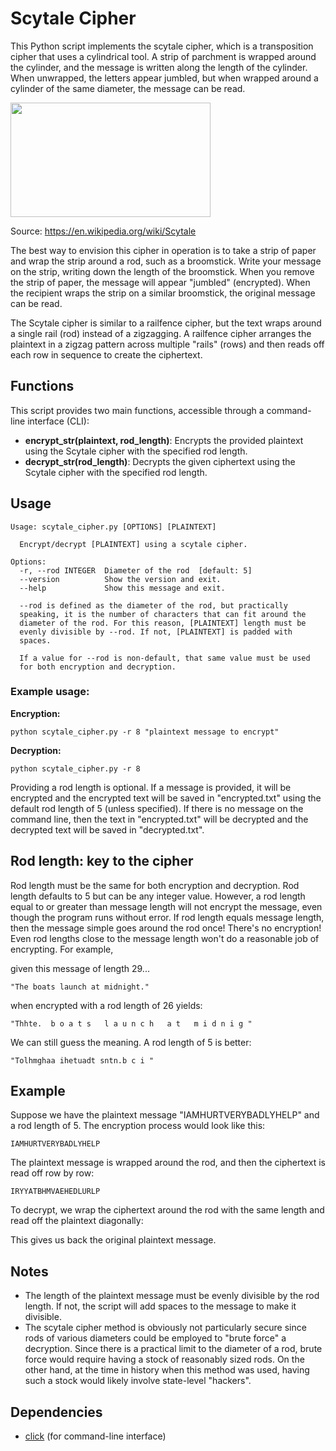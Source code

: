 # Scytale Cipher

This Python script implements the scytale cipher, which is a transposition cipher that uses a cylindrical tool. A strip of parchment is wrapped around the cylinder, and the message is written along the length of the cylinder. When unwrapped, the letters appear jumbled, but when wrapped around a cylinder of the same diameter, the message can be read.

<img src="https://upload.wikimedia.org/wikipedia/commons/thumb/5/51/Skytale.png/800px-Skytale.png" width="320" height="183">

Source: <a href="https://en.wikipedia.org/wiki/Scytale">https://en.wikipedia.org/wiki/Scytale</a>

The best way to envision this cipher in operation is to take a strip of paper and wrap the strip around a rod, such as a broomstick. Write your message on the strip, writing down the length of the broomstick. When you remove the strip of paper, the message will appear "jumbled" (encrypted). When the recipient wraps the strip on a similar broomstick, the original  message can be read.

The Scytale cipher is similar to a railfence cipher, but the text wraps around a single rail (rod) instead of a zigzagging. A railfence cipher arranges the plaintext in a zigzag pattern across multiple "rails" (rows) and then reads off each row in sequence to create the ciphertext.

## Functions

This script provides two main functions, accessible through a command-line interface (CLI):

- **encrypt_str(plaintext, rod_length)**: Encrypts the provided plaintext using the Scytale cipher with the specified rod length.
- **decrypt_str(rod_length)**: Decrypts the given ciphertext using the Scytale cipher with the specified rod length.

## Usage
```
Usage: scytale_cipher.py [OPTIONS] [PLAINTEXT]

  Encrypt/decrypt [PLAINTEXT] using a scytale cipher.

Options:
  -r, --rod INTEGER  Diameter of the rod  [default: 5]
  --version          Show the version and exit.
  --help             Show this message and exit.

  --rod is defined as the diameter of the rod, but practically
  speaking, it is the number of characters that can fit around the
  diameter of the rod. For this reason, [PLAINTEXT] length must be
  evenly divisible by --rod. If not, [PLAINTEXT] is padded with
  spaces.

  If a value for --rod is non-default, that same value must be used
  for both encryption and decryption.
```

### Example usage:

**Encryption:**

`python scytale_cipher.py -r 8 "plaintext message to encrypt"`

**Decryption:**

`python scytale_cipher.py -r 8`

Providing a rod length is optional. If a message is provided, it will be encrypted and the encrypted text will be saved in "encrypted.txt" using the default rod length of 5 (unless specified). If there is no message on the command line, then the text in "encrypted.txt" will be decrypted and the decrypted text will be saved in "decrypted.txt".

## Rod length: key to the cipher
Rod length must be the same for both encryption and decryption. Rod length defaults to 5 but can be any integer value. However, a rod length equal to or greater than message length will not encrypt the message, even though the program runs without error. If rod length equals message length, then the message simple goes around the rod once! There's no encryption! Even rod lengths close to the message length won't do a reasonable job of encrypting. For example,

given this message of length 29...

```
"The boats launch at midnight."
```
when encrypted with a rod length of 26 yields:
```
"Thhte.  b o a t s   l a u n c h   a t   m i d n i g "
```
We can still guess the meaning. A rod length of 5 is better:
```
"Tolhmghaa ihetuadt sntn.b c i "
```

## Example

Suppose we have the plaintext message "IAMHURTVERYBADLYHELP" and a rod length of 5. The encryption process would look like this:

```
IAMHURTVERYBADLYHELP
```

The plaintext message is wrapped around the rod, and then the ciphertext is read off row by row:

```
IRYYATBHMVAEHEDLURLP
```

To decrypt, we wrap the ciphertext around the rod with the same length and read off the plaintext diagonally:

This gives us back the original plaintext message.

## Notes
- The length of the plaintext message must be evenly divisible by the rod length. If not, the script will add spaces to the message to make it divisible.
- The scytale cipher method is obviously not particularly secure since rods of various diameters could be employed to "brute force" a decryption. Since there is a practical limit to the diameter of a rod, brute force would require having a stock of reasonably sized rods. On the other hand, at the time in history when this method was used, having such a stock would likely involve state-level "hackers".

## Dependencies
- [click](https://click.palletsprojects.com/en/8.1.x/) (for command-line interface)